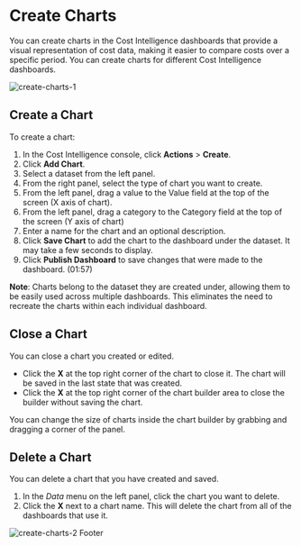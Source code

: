 <meta name="robots" content="noindex">

# Create Charts

You can create charts in the Cost Intelligence dashboards that provide a visual representation of cost data, making it easier to compare costs over a specific period. You can create charts for different Cost Intelligence dashboards. 

![create-charts-1](https://github.com/user-attachments/assets/1845dc04-107c-4809-93de-d28fbe885e0a)

## Create a Chart

To create a chart: 

1. In the Cost Intelligence console, click **Actions** > **Create**.
2. Click **Add Chart**. 
3. Select a dataset from the left panel.
4. From the right panel, select the type of chart you want to create.
5. From the left panel, drag a value to the Value field at the top of the screen (X axis of chart). 
6. From the left panel, drag a category to the Category field at the top of the screen (Y axis of chart)
7. Enter a name for the chart and an optional description.
8. Click **Save Chart** to add the chart to the dashboard under the dataset. It may take a few seconds to display. 
9. Click **Publish Dashboard** to save changes that were made to the dashboard. (01:57)

**Note**: Charts belong to the dataset they are created under, allowing them to be easily used across multiple dashboards. This eliminates the need to recreate the charts within each individual dashboard.

## Close a Chart
You can close a chart you created or edited.

* Click the **X** at the top right corner of the chart to close it. The chart will be saved in the last state that was created.
* Click the **X** at the top right corner of the chart builder area to close the builder without saving the chart.

You can change the size of charts inside the chart builder by grabbing and dragging a corner of the panel.

## Delete a Chart 
You can delete a chart that you have created and saved. 

1. In the _Data_ menu on the left panel, click the chart you want to delete.
2. Click the **X** next to a chart name. This will delete the chart from all of the dashboards that use it.  

![create-charts-2](https://github.com/user-attachments/assets/f152c157-ad42-4ccd-a64a-9651e169ef2a)
Footer

